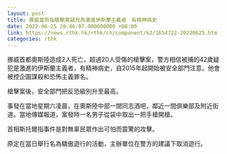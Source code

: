 ```yaml
---
layout: post
title: 挪威當局指槍擊案疑兇為激進伊斯蘭主義者　有精神病史
date: 2022-06-25 20:46:07.000000000 +08:00
link: https://news.rthk.hk/rthk/ch/component/k2/1654722-20220625.htm
categories: rthk
---
```


挪威首都奧斯陸造成2人死亡，超過20人受傷的槍擊案，警方相信被捕的42歲疑犯是激進的伊斯蘭主義者，有精神病史，自2015年起開始被安全部門注意。他會被控企圖謀殺和恐怖主義罪名。

槍擊案後，安全部門把反恐級別升至最高。

事發在當地星期六凌晨，在奧斯陸中部一間同志酒吧，鄰近一間俱樂部及附近街道。當地傳媒報道，案發時一名男子從袋中取出一把手槍開槍。

首相斯托爾指事件是對無辜民眾作出可怕而震驚的攻擊。

原定在當日舉行名為驕傲遊行的活動，主辦單位在警方的建議下取消遊行。
